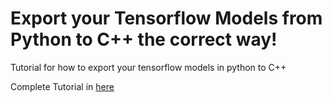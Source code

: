 # Export your Tensorflow Models from Python to C++ the correct way!

Tutorial for how to export your tensorflow models in python to C++

Complete Tutorial in [here](https://medium.com/@hamedmp/exporting-trained-tensorflow-models-to-c-the-right-way-cf24b609d183)
